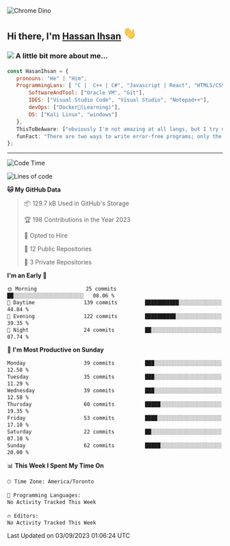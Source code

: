  <!--
**HasanIhsan/HasanIhsan** is a ✨ _special_ ✨ repository because its `README.md` (this file) appears on your GitHub profile.
-->

![Chrome Dino](https://mir-s3-cdn-cf.behance.net/project_modules/max_1200/4ff07986208593.5d9a654e92f36.gif)


<h2 align="left">Hi there, I'm <a href="https://www.linkedin.com/in/hassan-ihsan-045b11231/" target="_blank" rel="noopener noreferrer">Hassan Ihsan</a> <img src="https://raw.githubusercontent.com/ABSphreak/ABSphreak/master/gifs/Hi.gif" height="30" />
 
 
 ### <img src="https://media.giphy.com/media/VgCDAzcKvsR6OM0uWg/giphy.gif" width="50"> A little bit more about me...  
 
 ```javascript
const HasanIhsan = {
    pronouns: "He" | "Him",
    ProgrammingLans: [ "C |  C++ | C#", "Javascript | React", "HTML5/CSS", "JSON", "Java"],
        SoftwareAndTool: ["Oracle VM", "Git"],
        IDES: ["Visual Studio Code", "Visual Studio", "Notepad++"],
        devOps: ["Docker🐳(Learning)"], 
        OS: ["Kali Linux", "windows"]
    },
    ThisToBeAware: ["obviously I'm not amazing at all langs, but I try my best not to go rusty"], 
    funFact: "There are two ways to write error-free programs; only the third one works"
};
```
 
 --- 

<!--START_SECTION:waka-->
![Code Time](http://img.shields.io/badge/Code%20Time-194%20hrs%2031%20mins-blue)

![Lines of code](https://img.shields.io/badge/From%20Hello%20World%20I%27ve%20Written-983.1%20thousand%20lines%20of%20code-blue)

**🐱 My GitHub Data** 

> 📦 129.7 kB Used in GitHub's Storage 
 > 
> 🏆 198 Contributions in the Year 2023
 > 
> 💼 Opted to Hire
 > 
> 📜 12 Public Repositories 
 > 
> 🔑 3 Private Repositories 
 > 
**I'm an Early 🐤** 

```text
🌞 Morning                25 commits          ██░░░░░░░░░░░░░░░░░░░░░░░   08.06 % 
🌆 Daytime                139 commits         ███████████░░░░░░░░░░░░░░   44.84 % 
🌃 Evening                122 commits         ██████████░░░░░░░░░░░░░░░   39.35 % 
🌙 Night                  24 commits          ██░░░░░░░░░░░░░░░░░░░░░░░   07.74 % 
```
📅 **I'm Most Productive on Sunday** 

```text
Monday                   39 commits          ███░░░░░░░░░░░░░░░░░░░░░░   12.58 % 
Tuesday                  35 commits          ███░░░░░░░░░░░░░░░░░░░░░░   11.29 % 
Wednesday                39 commits          ███░░░░░░░░░░░░░░░░░░░░░░   12.58 % 
Thursday                 60 commits          █████░░░░░░░░░░░░░░░░░░░░   19.35 % 
Friday                   53 commits          ████░░░░░░░░░░░░░░░░░░░░░   17.10 % 
Saturday                 22 commits          ██░░░░░░░░░░░░░░░░░░░░░░░   07.10 % 
Sunday                   62 commits          █████░░░░░░░░░░░░░░░░░░░░   20.00 % 
```


📊 **This Week I Spent My Time On** 

```text
🕑︎ Time Zone: America/Toronto

💬 Programming Languages: 
No Activity Tracked This Week

🔥 Editors: 
No Activity Tracked This Week
```


 Last Updated on 03/09/2023 01:06:24 UTC
<!--END_SECTION:waka-->
 
 
